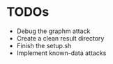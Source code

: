 # TODOs

- Debug the graphm attack
- Create a clean result directory
- Finish the setup.sh
- Implement known-data attacks
